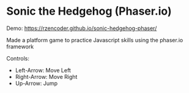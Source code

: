 # Sonic the Hedgehog (Phaser.io)

Demo: https://rzencoder.github.io/sonic-hedgehog-phaser/

Made a platform game to practice Javascript skills using the phaser.io framework

Controls:
  * Left-Arrow: Move Left
  * Right-Arrow: Move Right
  * Up-Arrow: Jump
